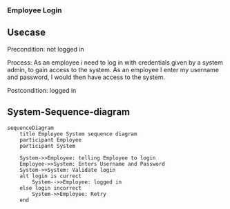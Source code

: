 ### Employee Login


## Usecase
Precondition: not logged in

Process: As an employee i need to log in with credentials given by a system admin,
to gain access to the system. As an employee I enter my username and password, I would then have access to the system.

Postcondition: logged in

## System-Sequence-diagram

```mermaid
sequenceDiagram
    title Employee System sequence diagram
    participant Employee
    participant System

    System->>Employee: telling Employee to login
    Employee->>System: Enters Username and Password
    System->>System: Validate login
    alt login is currect
        System-->>Employee: logged in
    else login incorrect
        System->>Employee: Retry
    end
```

